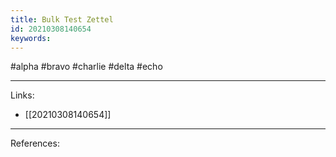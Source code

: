 ```yaml
---
title: Bulk Test Zettel
id: 20210308140654
keywords:
---
```

#alpha #bravo #charlie #delta #echo

---
Links:

- [[20210308140654]]

---
References:
